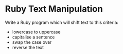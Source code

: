 # Ruby Text Manipulation
Write a Ruby program which will shift text to this criteria:
- lowercase to uppercase 
- capitalise a sentence
- swap the case over
- reverse the text
